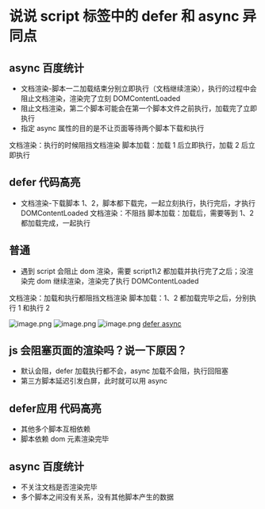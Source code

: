# 说说 script 标签中的 defer 和 async 异同点

## async 百度统计

- 文档渲染-脚本一二加载结束分别立即执行（文档继续渲染），执行的过程中会阻止文档渲染，渲染完了立刻 DOMContentLoaded
- 阻止文档渲染，第二个脚本可能会在第一个脚本文件之前执行，加载完了立即执行
- 指定 async 属性的目的是不让页面等待两个脚本下载和执行

文档渲染：执行的时候阻挡文档渲染
脚本加载：加载 1 后立即执行，加载 2 后立即执行

## defer 代码高亮

- 文档渲染-下载脚本 1、2，脚本都下载完，一起立刻执行，执行完后，才执行 DOMContentLoaded
  文档渲染：不阻挡
  脚本加载：加载后，需要等到 1、2 都加载完成，一起执行

## 普通

- 遇到 script 会阻止 dom 渲染，需要 script1\2 都加载并执行完了之后；没渲染完 dom 继续渲染，渲染完了执行 DOMContentLoaded

文档渲染：加载和执行都阻挡文档渲染
脚本加载：1、2 都加载完毕之后，分别执行 1 和执行 2

![image.png](https://cdn.nlark.com/yuque/0/2020/png/424608/1580961778689-c6d6bee9-401d-4c2c-b859-4e21bd69b870.png#align=left&display=inline&height=411&name=image.png&originHeight=822&originWidth=826&size=106165&status=done&style=none&width=413)
![image.png](https://cdn.nlark.com/yuque/0/2020/png/424608/1580961732235-6cfdb5f6-9106-45c1-81a3-4fb4d03f3c12.png#align=left&display=inline&height=649&name=image.png&originHeight=1298&originWidth=1316&size=257753&status=done&style=none&width=658)
![image.png](https://cdn.nlark.com/yuque/0/2020/png/424608/1580961743904-dee7cacc-30cf-4242-932d-d17686e2a616.png#align=left&display=inline&height=421&name=image.png&originHeight=842&originWidth=1312&size=134146&status=done&style=none&width=656)
[defer async](https://cloud.tencent.com/developer/article/1093912)

## js 会阻塞页面的渲染吗？说一下原因？
- 默认会阻，defer 加载执行都不会，async 加载不会阻，执行回阻塞
- 第三方脚本延迟引发白屏，此时就可以用 async

## defer应用 代码高亮
- 其他多个脚本互相依赖
- 脚本依赖 dom 元素渲染完毕

## async 百度统计
- 不关注文档是否渲染完毕
- 多个脚本之间没有关系，没有其他脚本产生的数据

